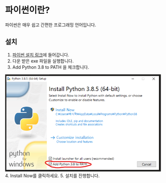 # 파이썬이란?
파이썬은 매우 쉽고 간편한 프로그래밍 언어입니다. <br>

## 설치
1. [파이썬 설치 링크](https://www.python.org/ftp/python/3.8.5/python-3.8.5-amd64.exe)에 들어갑니다.
2. 다운 받은 exe 파일을 실행합니다.
3. Add Python 3.8 to PATH 을 체크합니다.
<img src="../images/install1.png">
4. Install Now를 클릭하세요.
5. 설치를 진행합니다.